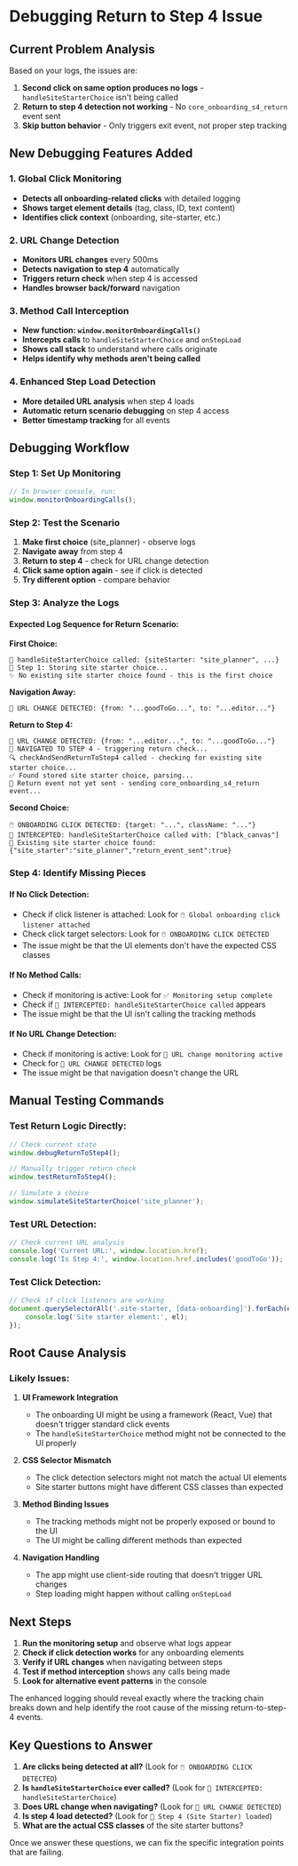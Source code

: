 # Debugging Return to Step 4 Issue

## Current Problem Analysis

Based on your logs, the issues are:

1. **Second click on same option produces no logs** - `handleSiteStarterChoice` isn't being called
2. **Return to step 4 detection not working** - No `core_onboarding_s4_return` event sent
3. **Skip button behavior** - Only triggers exit event, not proper step tracking

## New Debugging Features Added

### 1. Global Click Monitoring
- **Detects all onboarding-related clicks** with detailed logging
- **Shows target element details** (tag, class, ID, text content)
- **Identifies click context** (onboarding, site-starter, etc.)

### 2. URL Change Detection
- **Monitors URL changes** every 500ms
- **Detects navigation to step 4** automatically
- **Triggers return check** when step 4 is accessed
- **Handles browser back/forward** navigation

### 3. Method Call Interception
- **New function: `window.monitorOnboardingCalls()`**
- **Intercepts calls** to `handleSiteStarterChoice` and `onStepLoad`
- **Shows call stack** to understand where calls originate
- **Helps identify why methods aren't being called**

### 4. Enhanced Step Load Detection
- **More detailed URL analysis** when step 4 loads
- **Automatic return scenario debugging** on step 4 access
- **Better timestamp tracking** for all events

## Debugging Workflow

### Step 1: Set Up Monitoring
```javascript
// In browser console, run:
window.monitorOnboardingCalls();
```

### Step 2: Test the Scenario
1. **Make first choice** (site_planner) - observe logs
2. **Navigate away** from step 4
3. **Return to step 4** - check for URL change detection
4. **Click same option again** - see if click is detected
5. **Try different option** - compare behavior

### Step 3: Analyze the Logs

#### Expected Log Sequence for Return Scenario:

**First Choice:**
```
🎯 handleSiteStarterChoice called: {siteStarter: "site_planner", ...}
💾 Step 1: Storing site starter choice...
✨ No existing site starter choice found - this is the first choice
```

**Navigation Away:**
```
🔄 URL CHANGE DETECTED: {from: "...goodToGo...", to: "...editor..."}
```

**Return to Step 4:**
```
🔄 URL CHANGE DETECTED: {from: "...editor...", to: "...goodToGo..."}
🎯 NAVIGATED TO STEP 4 - triggering return check...
🔍 checkAndSendReturnToStep4 called - checking for existing site starter choice...
✅ Found stored site starter choice, parsing...
🚀 Return event not yet sent - sending core_onboarding_s4_return event...
```

**Second Choice:**
```
🖱️ ONBOARDING CLICK DETECTED: {target: "...", className: "..."}
🎯 INTERCEPTED: handleSiteStarterChoice called with: ["black_canvas"]
🔄 Existing site starter choice found: {"site_starter":"site_planner","return_event_sent":true}
```

### Step 4: Identify Missing Pieces

#### If No Click Detection:
- Check if click listener is attached: Look for `🖱️ Global onboarding click listener attached`
- Check click target selectors: Look for `🖱️ ONBOARDING CLICK DETECTED`
- The issue might be that the UI elements don't have the expected CSS classes

#### If No Method Calls:
- Check if monitoring is active: Look for `✅ Monitoring setup complete`
- Check if `🎯 INTERCEPTED: handleSiteStarterChoice called` appears
- The issue might be that the UI isn't calling the tracking methods

#### If No URL Change Detection:
- Check if monitoring is active: Look for `🔄 URL change monitoring active`
- Check for `🔄 URL CHANGE DETECTED` logs
- The issue might be that navigation doesn't change the URL

## Manual Testing Commands

### Test Return Logic Directly:
```javascript
// Check current state
window.debugReturnToStep4();

// Manually trigger return check
window.testReturnToStep4();

// Simulate a choice
window.simulateSiteStarterChoice('site_planner');
```

### Test URL Detection:
```javascript
// Check current URL analysis
console.log('Current URL:', window.location.href);
console.log('Is Step 4:', window.location.href.includes('goodToGo'));
```

### Test Click Detection:
```javascript
// Check if click listeners are working
document.querySelectorAll('.site-starter, [data-onboarding]').forEach(el => {
    console.log('Site starter element:', el);
});
```

## Root Cause Analysis

### Likely Issues:

1. **UI Framework Integration**
   - The onboarding UI might be using a framework (React, Vue) that doesn't trigger standard click events
   - The `handleSiteStarterChoice` method might not be connected to the UI properly

2. **CSS Selector Mismatch**
   - The click detection selectors might not match the actual UI elements
   - Site starter buttons might have different CSS classes than expected

3. **Method Binding Issues**
   - The tracking methods might not be properly exposed or bound to the UI
   - The UI might be calling different methods than expected

4. **Navigation Handling**
   - The app might use client-side routing that doesn't trigger URL changes
   - Step loading might happen without calling `onStepLoad`

## Next Steps

1. **Run the monitoring setup** and observe what logs appear
2. **Check if click detection works** for any onboarding elements
3. **Verify if URL changes** when navigating between steps
4. **Test if method interception** shows any calls being made
5. **Look for alternative event patterns** in the console

The enhanced logging should reveal exactly where the tracking chain breaks down and help identify the root cause of the missing return-to-step-4 events.

## Key Questions to Answer

1. **Are clicks being detected at all?** (Look for `🖱️ ONBOARDING CLICK DETECTED`)
2. **Is `handleSiteStarterChoice` ever called?** (Look for `🎯 INTERCEPTED: handleSiteStarterChoice`)
3. **Does URL change when navigating?** (Look for `🔄 URL CHANGE DETECTED`)
4. **Is step 4 load detected?** (Look for `🎯 Step 4 (Site Starter) loaded`)
5. **What are the actual CSS classes** of the site starter buttons?

Once we answer these questions, we can fix the specific integration points that are failing.
